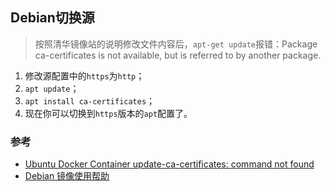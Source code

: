 ## Debian切换源

> 按照清华镜像站的说明修改文件内容后，`apt-get update`报错：Package ca-certificates is not available, but is referred to by another package.

1. 修改源配置中的`https`为`http`；
2. `apt update`；
3. `apt install ca-certificates`；
4. 现在你可以切换到`https`版本的`apt`配置了。

### 参考

- [Ubuntu Docker Container update-ca-certificates: command not found](https://askubuntu.com/questions/792354/ubuntu-docker-container-update-ca-certificates-command-not-found)
- [Debian 镜像使用帮助](https://mirrors.tuna.tsinghua.edu.cn/help/debian/)
